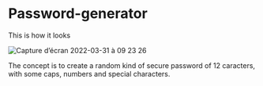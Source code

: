 # Password-generator
This is how it looks 

![Capture d’écran 2022-03-31 à 09 23 26](https://user-images.githubusercontent.com/92720413/161000511-799b3207-6881-4acb-9ec5-e64d617cf7ae.png)

The concept is to create a random kind of secure password of 12 caracters, with some caps, numbers and special characters.
